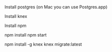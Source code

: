 
Install postgres (on Mac you can use Postgres.app)

Install knex

Install npm

npm install
npm start

npm install -g knex
knex migrate:latest

